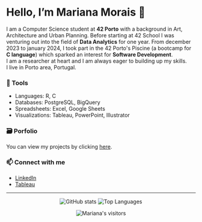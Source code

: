 # Hello, I’m Mariana Morais 👋
 
 I am a Computer Science student at **42 Porto** with a background in Art, Architecture and Urban Planning. Before starting at 42 School I was venturing out into the field of **Data Analytics** for one year. From december 2023 to january 2024, I took part in the 42 Porto's Piscine (a bootcamp for **C language**) which sparked an interest for **Software Development**.  
 I am a researcher at heart and I am always eager to building up my skills.  
 I live in Porto area, Portugal.
 
### 🧰 Tools
- Languages: R, C
- Databases: PostgreSQL, BigQuery
- Spreadsheets: Excel, Google Sheets
- Visualizations: Tableau, PowerPoint, Illustrator

### 🗃️ Porfolio
You can view my projects by clicking [here](https://github.com/marianaobmorais/portfolio).

### 📫 Connect with me
- [LinkedIn](www.linkedin.com/in/mariana-obmorais)
- [Tableau](https://public.tableau.com/app/profile/mariana.morais1044)

<div align="center">


---
![GitHub stats](https://github-readme-stats.vercel.app/api?username=marianaobmorais&layout=compact&hide_border=true&bg_color=00000000&theme=tokyonight)
![Top Languages](https://github-readme-stats.vercel.app/api/top-langs/?username=marianaobmorais&layout=compact&hide_border=true&bg_color=00000000&theme=tokyonight)

<p align="center">
    <img alt="Mariana's visitors" src="https://komarev.com/ghpvc/?username=marianaobmorais&color=16b8a7&style=flat&label=visitors" />
</p>

</div>

<!---
marianaobmorais/marianaobmorais is a ✨ special ✨ repository because its `README.md` (this file) appears on your GitHub profile.
You can click the Preview link to take a look at your changes.
--->
